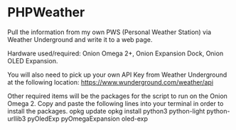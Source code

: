 # PHPWeather
Pull the information from my own PWS (Personal Weather Station) via Weather Underground and write it to a web page.

Hardware used/required: Onion Omega 2+, Onion Expansion Dock, Onion OLED Expansion.

You will also need to pick up your own API Key from Weather Underground at the following location: https://www.wunderground.com/weather/api

Other required items will be the packages for the script to run on the Onion Omega 2. Copy and paste the following lines into your terminal in order to install the packages.
opkg update
opkg install python3 python-light python-urllib3 pyOledExp pyOmegaExpansion oled-exp
